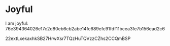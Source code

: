 # Joyful

I am joyful: 76e394364026e17c2d80eb6cb2abe14fc689efc91fdf11bcea3fe7b156ead2c6


22extLxekaxhkSB27HrwXsr7TQzHuTQVzzCZhs2CCQmBSP